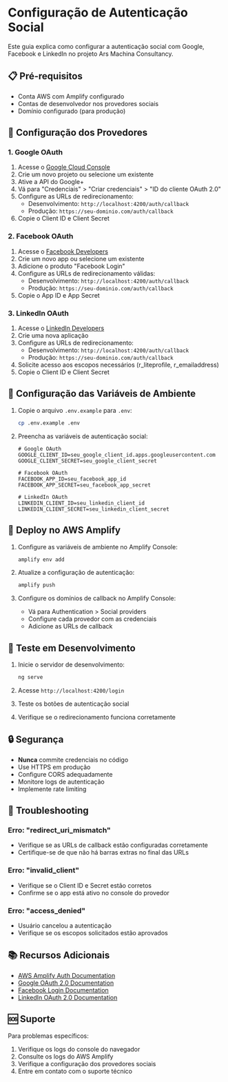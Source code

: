 # Configuração de Autenticação Social

Este guia explica como configurar a autenticação social com Google, Facebook e LinkedIn no projeto Ars Machina Consultancy.

## 📋 Pré-requisitos

- Conta AWS com Amplify configurado
- Contas de desenvolvedor nos provedores sociais
- Domínio configurado (para produção)

## 🔧 Configuração dos Provedores

### 1. Google OAuth

1. Acesse o [Google Cloud Console](https://console.cloud.google.com/)
2. Crie um novo projeto ou selecione um existente
3. Ative a API do Google+ 
4. Vá para "Credenciais" > "Criar credenciais" > "ID do cliente OAuth 2.0"
5. Configure as URLs de redirecionamento:
   - Desenvolvimento: `http://localhost:4200/auth/callback`
   - Produção: `https://seu-dominio.com/auth/callback`
6. Copie o Client ID e Client Secret

### 2. Facebook OAuth

1. Acesse o [Facebook Developers](https://developers.facebook.com/)
2. Crie um novo app ou selecione um existente
3. Adicione o produto "Facebook Login"
4. Configure as URLs de redirecionamento válidas:
   - Desenvolvimento: `http://localhost:4200/auth/callback`
   - Produção: `https://seu-dominio.com/auth/callback`
5. Copie o App ID e App Secret

### 3. LinkedIn OAuth

1. Acesse o [LinkedIn Developers](https://www.linkedin.com/developers/)
2. Crie uma nova aplicação
3. Configure as URLs de redirecionamento:
   - Desenvolvimento: `http://localhost:4200/auth/callback`
   - Produção: `https://seu-dominio.com/auth/callback`
4. Solicite acesso aos escopos necessários (r_liteprofile, r_emailaddress)
5. Copie o Client ID e Client Secret

## 🔐 Configuração das Variáveis de Ambiente

1. Copie o arquivo `.env.example` para `.env`:
   ```bash
   cp .env.example .env
   ```

2. Preencha as variáveis de autenticação social:
   ```env
   # Google OAuth
   GOOGLE_CLIENT_ID=seu_google_client_id.apps.googleusercontent.com
   GOOGLE_CLIENT_SECRET=seu_google_client_secret

   # Facebook OAuth
   FACEBOOK_APP_ID=seu_facebook_app_id
   FACEBOOK_APP_SECRET=seu_facebook_app_secret

   # LinkedIn OAuth
   LINKEDIN_CLIENT_ID=seu_linkedin_client_id
   LINKEDIN_CLIENT_SECRET=seu_linkedin_client_secret
   ```

## 🚀 Deploy no AWS Amplify

1. Configure as variáveis de ambiente no Amplify Console:
   ```bash
   amplify env add
   ```

2. Atualize a configuração de autenticação:
   ```bash
   amplify push
   ```

3. Configure os domínios de callback no Amplify Console:
   - Vá para Authentication > Social providers
   - Configure cada provedor com as credenciais
   - Adicione as URLs de callback

## 🧪 Teste em Desenvolvimento

1. Inicie o servidor de desenvolvimento:
   ```bash
   ng serve
   ```

2. Acesse `http://localhost:4200/login`
3. Teste os botões de autenticação social
4. Verifique se o redirecionamento funciona corretamente

## 🔒 Segurança

- **Nunca** commite credenciais no código
- Use HTTPS em produção
- Configure CORS adequadamente
- Monitore logs de autenticação
- Implemente rate limiting

## 🐛 Troubleshooting

### Erro: "redirect_uri_mismatch"
- Verifique se as URLs de callback estão configuradas corretamente
- Certifique-se de que não há barras extras no final das URLs

### Erro: "invalid_client"
- Verifique se o Client ID e Secret estão corretos
- Confirme se o app está ativo no console do provedor

### Erro: "access_denied"
- Usuário cancelou a autenticação
- Verifique se os escopos solicitados estão aprovados

## 📚 Recursos Adicionais

- [AWS Amplify Auth Documentation](https://docs.amplify.aws/lib/auth/social/q/platform/js/)
- [Google OAuth 2.0 Documentation](https://developers.google.com/identity/protocols/oauth2)
- [Facebook Login Documentation](https://developers.facebook.com/docs/facebook-login/)
- [LinkedIn OAuth 2.0 Documentation](https://docs.microsoft.com/en-us/linkedin/shared/authentication/authorization-code-flow)

## 🆘 Suporte

Para problemas específicos:
1. Verifique os logs do console do navegador
2. Consulte os logs do AWS Amplify
3. Verifique a configuração dos provedores sociais
4. Entre em contato com o suporte técnico